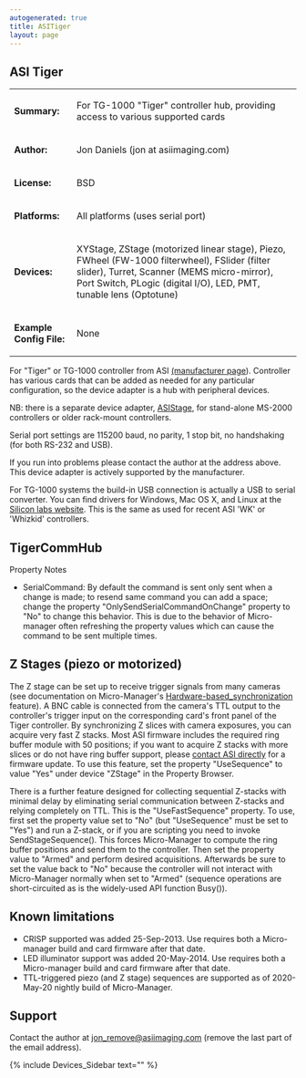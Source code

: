 ```yaml
---
autogenerated: true
title: ASITiger
layout: page
---
```


## ASI Tiger

<table>

<tr>

<td markdown="1">

**Summary:**

</td>

<td markdown="1">

For TG-1000 "Tiger" controller hub, providing access to various
supported cards

</td>

</tr>

<tr>

<td markdown="1">

**Author:**

</td>

<td markdown="1">

Jon Daniels (jon at asiimaging.com)

</td>

</tr>

<tr>

<td markdown="1">

**License:**

</td>

<td markdown="1">

BSD

</td>

</tr>

<tr>

<td markdown="1">

**Platforms:**

</td>

<td markdown="1">

All platforms (uses serial port)

</td>

</tr>

<tr>

<td markdown="1">

**Devices:**

</td>

<td markdown="1">

XYStage, ZStage (motorized linear stage), Piezo, FWheel (FW-1000
filterwheel), FSlider (filter slider), Turret, Scanner (MEMS
micro-mirror), Port Switch, PLogic (digital I/O), LED, PMT, tunable lens
(Optotune)

</td>

</tr>

<tr>

<td markdown="1">

**Example Config File:**

</td>

<td markdown="1">

None

</td>

</tr>

</table>

For "Tiger" or TG-1000 controller from ASI [(manufacturer
page](http://www.asiimaging.com/index.php/products/controllers/tiger-controller/)).
Controller has various cards that can be added as needed for any
particular configuration, so the device adapter is a hub with peripheral
devices.

NB: there is a separate device adapter, [ASIStage](ASIStage "wikilink"),
for stand-alone MS-2000 controllers or older rack-mount controllers.

Serial port settings are 115200 baud, no parity, 1 stop bit, no
handshaking (for both RS-232 and USB).

If you run into problems please contact the author at the address above.
This device adapter is actively supported by the manufacturer.

For TG-1000 systems the build-in USB connection is actually a USB to
serial converter. You can find drivers for Windows, Mac OS X, and Linux
at the [Silicon labs
website](http://www.silabs.com/products/mcu/Pages/USBtoUARTBridgeVCPDrivers.aspx).
This is the same as used for recent ASI 'WK' or 'Whizkid' controllers.

## TigerCommHub

Property Notes

  - SerialCommand: By default the command is sent only sent when a
    change is made; to resend same command you can add a space; change
    the property "OnlySendSerialCommandOnChange" property to "No" to
    change this behavior. This is due to the behavior of Micro-manager
    often refreshing the property values which can cause the command to
    be sent multiple times.

## Z Stages (piezo or motorized)

The Z stage can be set up to receive trigger signals from many cameras
(see documentation on Micro-Manager's
[Hardware-based\_synchronization](Hardware-based_synchronization "wikilink")
feature). A BNC cable is connected from the camera's TTL output to the
controller's trigger input on the corresponding card's front panel of
the Tiger controller. By synchronizing Z slices with camera exposures,
you can acquire very fast Z stacks. Most ASI firmware includes the
required ring buffer module with 50 positions; if you want to acquire Z
stacks with more slices or do not have ring buffer support, please
[contact ASI directly](http://www.asiimaging.com/contact-us/) for a
firmware update. To use this feature, set the property "UseSequence" to
value "Yes" under device "ZStage" in the Property Browser.

There is a further feature designed for collecting sequential Z-stacks
with minimal delay by eliminating serial communication between Z-stacks
and relying completely on TTL. This is the "UseFastSequence" property.
To use, first set the property value set to "No" (but "UseSequence" must
be set to "Yes") and run a Z-stack, or if you are scripting you need to
invoke SendStageSequence(). This forces Micro-Manager to compute the
ring buffer positions and send them to the controller. Then set the
property value to "Armed" and perform desired acquisitions. Afterwards
be sure to set the value back to "No" because the controller will not
interact with Micro-Manager normally when set to "Armed" (sequence
operations are short-circuited as is the widely-used API function
Busy()).

## Known limitations

  - CRISP supported was added 25-Sep-2013. Use requires both a
    Micro-manager build and card firmware after that date.
  - LED illuminator support was added 20-May-2014. Use requires both a
    Micro-manager build and card firmware after that date.
  - TTL-triggered piezo (and Z stage) sequences are supported as of
    2020-May-20 nightly build of Micro-Manager.

## Support

Contact the author at <jon_remove@asiimaging.com> (remove the last part
of the email address).

{% include Devices_Sidebar text="" %}
